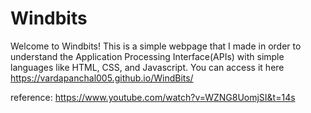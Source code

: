 # Windbits
Welcome to Windbits! This is a simple webpage that I made in order to understand the Application Processing Interface(APIs) with simple languages like HTML, CSS, and Javascript. You can access it here https://vardapanchal005.github.io/WindBits/ 

reference: https://www.youtube.com/watch?v=WZNG8UomjSI&t=14s
